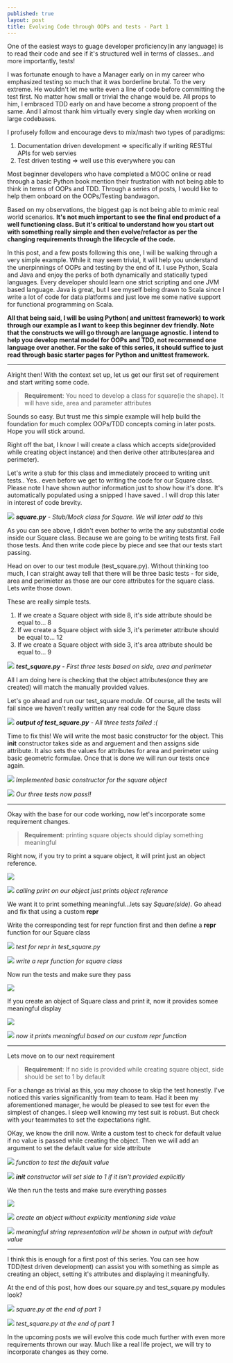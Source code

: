 ```yaml
---
published: true
layout: post
title: Evolving Code through OOPs and tests - Part 1
---
```



One of the easiest ways to guage developer proficiency(in any language) is to read their code and see if it's structured well in terms of classes...and more importantly, tests! 

I was fortunate enough to have a Manager early on in my career who emphasized testing so much that it was borderline brutal. To the very extreme. He wouldn't let me write even a line of code before committing the test first. No matter how small or trivial the change would be. All props to him, I embraced TDD early on and have become a strong propoent of the same. And I almost thank him virtually every single day when working on large codebases.

I profusely follow and encourage devs to mix/mash two types of paradigms:

1. Documentation driven development => specifically if writing RESTful APIs for web servies
2. Test driven testing              => well use this everywhere you can

Most beginner developers who have completed a MOOC online or read through a basic Python book mention their frustration with not being able to think in terms of OOPs and TDD. Through a series of posts, I would like to help them onboard on the OOPs/Testing bandwagon. 

Based on my observations, the biggest gap is not being able to mimic real world scenarios. __It's not much important to see the final end product of a well functioning class. But it's critical to understand how you start out with something really simple and then evolve/refactor as per the changing requirements through the lifecycle of the code.__

In this post, and a few posts following this one, I will be walking through a very simple example. While it may seem trivial, it will help you understand the unerpinnings of OOPs and testing by the end of it. I use Python, Scala and Java and enjoy the perks of both dynamically and statically typed languages. Every developer should learn one strict scripting and one JVM based language. Java is great, but I see myself being drawn to Scala since I write a lot of code for data platforms and just love me some native support for functional programming on Scala.

__All that being said, I will be using Python( and unittest framework) to work through our example as I want to keep this beginner dev friendly. Note that the constructs we will go through are language agnostic. I intend to help you develop mental model for OOPs and TDD, not recommend one language over another. For the sake of this series, it should suffice to just read through basic starter pages for Python and unittest framework.__

---

Alright then! With the context set up, let us get our first set of requirement and start writing some code.

> **Requirement**: You need to develop a class for square(ie the shape). It will have side, area and parameter attributes

Sounds so easy. But trust me this simple example will help build the foundation for much complex OOPs/TDD concepts coming in later posts. Hope you will stick around.

Right off the bat, I know I will create a class which accepts side(provided while creating object instance) and then derive other attributes(area and perimeter).

Let's write a stub for this class and immediately proceed to writing unit tests.. Yes.. even before we get to writing the code for our Square class. Please note I have shown author information just to show how it's done. It's automatically populated using a snipped I have saved . I will drop this later in interest of code brevity.


![](/../images/2021-11-04-Evolving-Python-code-through-OOPs-and-tests/2021-11-04-10-05-20.png)
***square.py**  -   Stub/Mock class for Square. We will later add to this*

As you can see above, I didn't even bother to write the any substantial code inside our Square class. Because we are going to be writing tests first. Fail those tests. And then write code piece by piece and see that our tests start passing.

Head on over to our test module (test_square.py). Without thinking too much, I can straight away tell that there will be three basic tests - for side, area and perimieter as those are our core attributes for the square class. Lets write those down.


These are really simple tests.
1. If we create a Square object with side 8, it's side attribute should be equal to... 8
2. If we create a Square object with side 3, it's perimeter attribute should be equal to... 12
3. If we create a Square object with side 3, it's area attribute should be equal to... 9

![](/../images/2021-11-04-Evolving-Python-code-through-OOPs-and-tests/2021-11-04-11-21-11.png)
***test_square.py**  -   First three tests based on side, area and perimeter*

All I am doing here is checking that the object attributes(once they are created) will match the manually provided values.

Let's go ahead and run our test_square module. Of course, all the tests will fail since we haven't really written any real code for the Squre class

![](/../images/2021-11-04-Evolving-Python-code-through-OOPs-and-tests/2021-11-04-11-23-21.png)
***output of test_square.py**  -   All three tests failed :(*

Time to fix this! We will write the most basic constructor for the object. This __init__ constructor takes side as and arguement and then assigns side attribute. It also sets the values for attributes for area and perimeter using basic geometric formulae. Once that is done we will run our tests once again.

![](/../images/2021-11-04-Evolving-Python-code-through-OOPs-and-tests/2021-11-04-11-25-33.png)
*Implemented basic constructor for the square object*

![](/../images/2021-11-04-Evolving-Python-code-through-OOPs-and-tests/2021-11-04-11-26-30.png)
*Our three tests now pass!!*

---

Okay with the base for our code working, now let's incorporate some requirement changes.

> **Requirement**: printing square objects should diplay something meaningful

Right now, if you try to print a square object, it will print just an object reference. 

![](/../images/2021-11-04-Evolving-Python-code-through-OOPs-and-tests/2021-11-04-11-55-56.png)

![](/../images/2021-11-04-Evolving-Python-code-through-OOPs-and-tests/2021-11-04-11-56-36.png)
*calling print on our object just prints object reference*

We want it to print something meaningful...lets say *Square(side)*. Go ahead and fix that using a custom __repr__

Write the corresponding test for repr function first and then define a __repr__ function for our Square class

![](/../images/2021-11-04-Evolving-Python-code-through-OOPs-and-tests/2021-11-04-12-08-22.png)
*test for repr in test_square.py*

![](/../images/2021-11-04-Evolving-Python-code-through-OOPs-and-tests/2021-11-04-12-06-40.png)
*write a repr function for square class*

Now run the tests and make sure they pass

![](/../images/2021-11-04-Evolving-Python-code-through-OOPs-and-tests/2021-11-04-12-13-05.png)

If you create an object of Square class and print it, now it provides somee meaningful display

![](/../images/2021-11-04-Evolving-Python-code-through-OOPs-and-tests/2021-11-04-12-14-29.png)

![](/../images/2021-11-04-Evolving-Python-code-through-OOPs-and-tests/2021-11-04-12-14-02.png)
*now it prints meaningful based on our custom repr function*

---

Lets move on to our next requirement

> **Requirement**: If no side is provided while creating square object, side should be set to 1 by default

For a change as trivial as this, you may choose to skip the test honestly. I've noticed this varies significanltly from team to team. Had it been my aforementioned manager, he would be pleased to see test for even the simplest of changes. I sleep well knowing my test suit is robust. But check with your teammates to set the expectations right.

OKay, we know the drill now. Write a custom test to check for default value if no value is passed while creating the object.
Then we will add an argument to set the default value for side attribute

![](/../images/2021-11-04-Evolving-Python-code-through-OOPs-and-tests/2021-11-04-12-23-41.png)
*function to test the default value*

![](/../images/2021-11-04-Evolving-Python-code-through-OOPs-and-tests/2021-11-04-12-24-33.png)
*__init__ constructor will set side to 1 if it isn't provided explicitly*


We then run the tests and make sure everything passes

![](/../images/2021-11-04-Evolving-Python-code-through-OOPs-and-tests/2021-11-04-12-25-57.png)

![](/../images/2021-11-04-Evolving-Python-code-through-OOPs-and-tests/2021-11-04-12-27-39.png)
*create an object without explicity mentioning side value*

![](/../images/2021-11-04-Evolving-Python-code-through-OOPs-and-tests/2021-11-04-12-27-57.png)
*meaningful string representation will be shown in output with default value*

---

I think this is enough for a first post of this series. You can see how TDD(test driven development) can assist you with something as simple as creating an object, setting it's attributes and displaying it meaningfully.

At the end of this post, how does our square.py and test_square.py modules look?

![](/../images/2021-11-04-Evolving-Python-code-through-OOPs-and-tests/2021-11-04-15-52-22.png)
*square.py at the end of part 1*

![](/../images/2021-11-04-Evolving-Python-code-through-OOPs-and-tests/2021-11-04-15-53-22.png)
*test_square.py at the end of part 1*


In the upcoming posts we will evolve this code much further with even more requirements thrown our way. Much like a real life project, we will try to incorporate changes as they come.